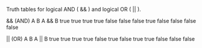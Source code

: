Truth tables for logical AND ( && ) and logical OR ( || ).

&& (AND)
    A	      B	    A && B
  true	  true	   true
  true	  false	   false
  false	  true	   false
  false	  false	   false

|| (OR)
    A	      B	    A || B
  true	  true	   true
  true	  false	   true
  false	  true	   true
  false	  false	   false